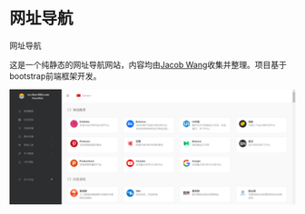# 网址导航
网址导航

这是一个纯静态的网址导航网站，内容均由[Jacob Wang](https://www.iker365.com)收集并整理。项目基于bootstrap前端框架开发。

![image](./asset/捕获.png)

